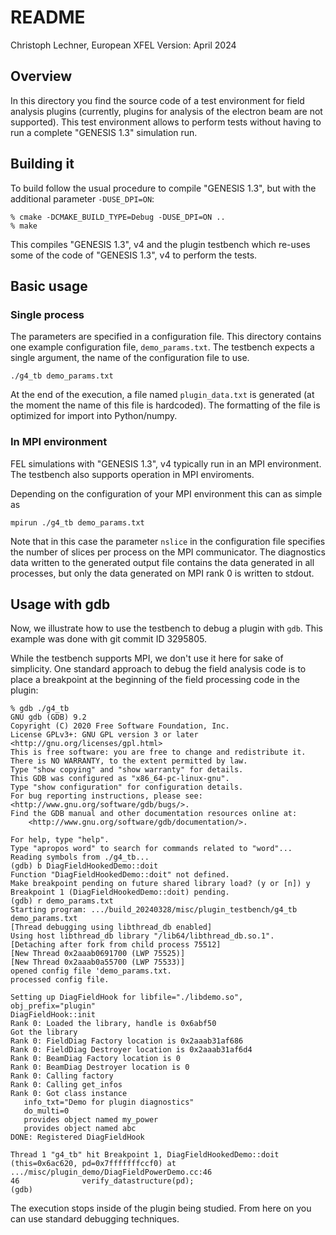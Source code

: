 # README
Christoph Lechner, European XFEL
Version: April 2024

## Overview
In this directory you find the source code of a test environment for field analysis plugins (currently, plugins for analysis of the electron beam are not supported). This test environment allows to perform tests without having to run a complete "GENESIS 1.3" simulation run.

## Building it
To build follow the usual procedure to compile "GENESIS 1.3", but with the additional parameter `-DUSE_DPI=ON`:
```
% cmake -DCMAKE_BUILD_TYPE=Debug -DUSE_DPI=ON ..
% make
```
This compiles "GENESIS 1.3", v4 and the plugin testbench which re-uses some of the code of "GENESIS 1.3", v4 to perform the tests.

## Basic usage
### Single process
The parameters are specified in a configuration file. This directory contains one example configuration file, `demo_params.txt`. The testbench expects a single argument, the name of the configuration file to use.
```
./g4_tb demo_params.txt
```
At the end of the execution, a file named `plugin_data.txt` is generated (at the moment the name of this file is hardcoded). The formatting of the file is optimized for import into Python/numpy.

### In MPI environment
FEL simulations with "GENESIS 1.3", v4 typically run in an MPI environment. The testbench also supports operation in MPI enviroments.

Depending on the configuration of your MPI environment this can as simple as 
```
mpirun ./g4_tb demo_params.txt
```

Note that in this case the parameter `nslice` in the configuration file specifies the number of slices per process on the MPI communicator. The diagnostics data written to the generated output file contains the data generated in all processes, but only the data generated on MPI rank 0 is written to stdout.

## Usage with gdb
Now, we illustrate how to use the testbench to debug a plugin with `gdb`. This example was done with git commit ID 3295805.

While the testbench supports MPI, we don't use it here for sake of simplicity. One standard approach to debug the field analysis code is to place a breakpoint at the beginning of the field processing code in the plugin:
```
% gdb ./g4_tb
GNU gdb (GDB) 9.2
Copyright (C) 2020 Free Software Foundation, Inc.
License GPLv3+: GNU GPL version 3 or later <http://gnu.org/licenses/gpl.html>
This is free software: you are free to change and redistribute it.
There is NO WARRANTY, to the extent permitted by law.
Type "show copying" and "show warranty" for details.
This GDB was configured as "x86_64-pc-linux-gnu".
Type "show configuration" for configuration details.
For bug reporting instructions, please see:
<http://www.gnu.org/software/gdb/bugs/>.
Find the GDB manual and other documentation resources online at:
    <http://www.gnu.org/software/gdb/documentation/>.

For help, type "help".
Type "apropos word" to search for commands related to "word"...
Reading symbols from ./g4_tb...
(gdb) b DiagFieldHookedDemo::doit
Function "DiagFieldHookedDemo::doit" not defined.
Make breakpoint pending on future shared library load? (y or [n]) y
Breakpoint 1 (DiagFieldHookedDemo::doit) pending.
(gdb) r demo_params.txt
Starting program: .../build_20240328/misc/plugin_testbench/g4_tb demo_params.txt
[Thread debugging using libthread_db enabled]
Using host libthread_db library "/lib64/libthread_db.so.1".
[Detaching after fork from child process 75512]
[New Thread 0x2aaab0691700 (LWP 75525)]
[New Thread 0x2aaab0a55700 (LWP 75533)]
opened config file 'demo_params.txt.
processed config file.

Setting up DiagFieldHook for libfile="./libdemo.so", obj_prefix="plugin"
DiagFieldHook::init
Rank 0: Loaded the library, handle is 0x6abf50
Got the library
Rank 0: FieldDiag Factory location is 0x2aaab31af686
Rank 0: FieldDiag Destroyer location is 0x2aaab31af6d4
Rank 0: BeamDiag Factory location is 0
Rank 0: BeamDiag Destroyer location is 0
Rank 0: Calling factory
Rank 0: Calling get_infos
Rank 0: Got class instance
   info_txt="Demo for plugin diagnostics"
   do_multi=0
   provides object named my_power
   provides object named abc
DONE: Registered DiagFieldHook

Thread 1 "g4_tb" hit Breakpoint 1, DiagFieldHookedDemo::doit (this=0x6ac620, pd=0x7fffffffccf0) at .../misc/plugin_demo/DiagFieldPowerDemo.cc:46
46              verify_datastructure(pd);
(gdb)
```
The execution stops inside of the plugin being studied. From here on you can use standard debugging techniques.
